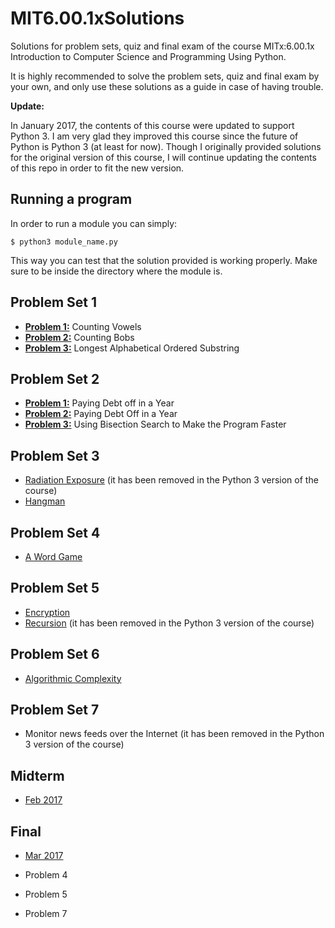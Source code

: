 # MIT6.00.1xSolutions
Solutions for problem sets, quiz and final exam of the course
MITx:6.00.1x Introduction to Computer Science and Programming Using
Python.

It is highly recommended to solve the problem sets, quiz and final
exam by your own, and only use these solutions as a guide in case of
having trouble.

**Update:**

In January 2017, the contents of this course were updated to support
Python 3. I am very glad they improved this course since the future of
Python is Python 3 (at least for now). Though I originally provided
solutions for the original version of this course, I will continue
updating the contents of this repo in order to fit the new version.

## Running a program

In order to run a module you can simply:

```
$ python3 module_name.py
```

This way you can test that the solution provided is working properly.
Make sure to be inside the directory where the module is.

## Problem Set 1
* [**Problem 1:**][1] Counting Vowels
* [**Problem 2:**][2] Counting Bobs
* [**Problem 3:**][3] Longest Alphabetical Ordered Substring

## Problem Set 2
* [**Problem 1:**][4] Paying Debt off in a Year
* [**Problem 2:**][5] Paying Debt Off in a Year
* [**Problem 3:**][6] Using Bisection Search to Make the Program Faster

## Problem Set 3
* [Radiation Exposure][7] (it has been removed in the Python 3 version
of the course)
* [Hangman][8]

## Problem Set 4
* [A Word Game][9]

## Problem Set 5
* [Encryption][10]
* [Recursion][11] (it has been removed in the Python 3 version of
the course)

## Problem Set 6
* [Algorithmic Complexity][12]

## Problem Set 7
* Monitor news feeds over the Internet (it has been removed in the
Python 3 version of the course)

## Midterm
* [Feb 2017][13]

## Final
* [Mar 2017][14]

* Problem 4
* Problem 5
* Problem 7

[1]: problem_set_01/p_01_counting_vowels.py
[2]: problem_set_01/p_02_counting_bobs.py
[3]: problem_set_01/p_03_longest_substring.py
[4]: problem_set_02/p_01_paying_debt_off_in_a_year.py
[5]: problem_set_02/p_02_paying_debt_off_in_a_year.py
[6]: problem_set_02/p_03_using_bisection_search.py
[7]: problem_set_03/radiation/radiation_exposure.py
[8]: problem_set_03/hangman/hangman.py
[9]: problem_set_04/
[10]: problem_set_05/encryption_decryption.py
[11]: problem_set_05/ps6_recursion.py
[12]: problem_set_06/
[13]: midterm/feb_2017/
[14]: final_exam/march_2017/
